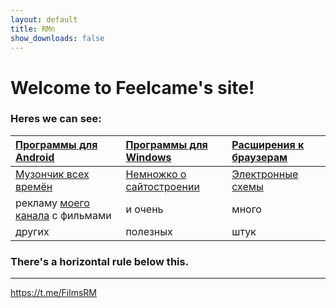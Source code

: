 ```yaml
---
layout: default
title: RMn
show_downloads: false
---
```


# Welcome to Feelcame's site!

### [](#header-6)Heres we can see:

| [Программы для Android](./android.html) | [Программы для Windows](/windows.html) | [Расширения к браузерам](windows/addons.html) |
|:-------------|:------------------|:------|
| [Музончик всех времён](music.html) | [Немножко о сайтостроении](./site/)   | [Электронные схемы](./radio/)  |
| рекламу [моего канала](https://t.me/FilmsRM) с фильмами | и очень      | много    |
| других           | полезных  | штук  |

### There's a horizontal rule below this.

* * *


https://t.me/FilmsRM
